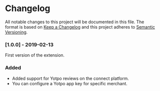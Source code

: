 # Changelog
 All notable changes to this project will be documented in this file.
 The format is based on [Keep a Changelog](http://keepachangelog.com/) and this project adheres to [Semantic Versioning](http://semver.org/).

  ### [1.0.0] - 2019-02-13
First version of the extension.
### Added
- Added support for Yotpo reviews on the connect platform.
- You can configure a Yotpo app key for specific merchant.